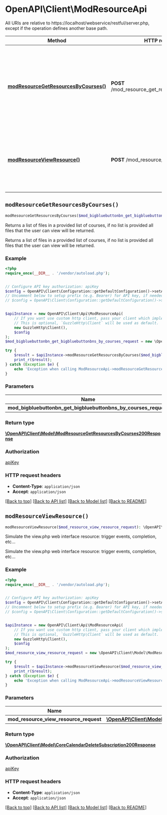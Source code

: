 # OpenAPI\Client\ModResourceApi

All URIs are relative to https://localhost/webservice/restful/server.php, except if the operation defines another base path.

| Method | HTTP request | Description |
| ------------- | ------------- | ------------- |
| [**modResourceGetResourcesByCourses()**](ModResourceApi.md#modResourceGetResourcesByCourses) | **POST** /mod_resource_get_resources_by_courses | Returns a list of files in a provided list of courses, if no list is provided all files that                             the user can view will be returned. |
| [**modResourceViewResource()**](ModResourceApi.md#modResourceViewResource) | **POST** /mod_resource_view_resource | Simulate the view.php web interface resource: trigger events, completion, etc... |


## `modResourceGetResourcesByCourses()`

```php
modResourceGetResourcesByCourses($mod_bigbluebuttonbn_get_bigbluebuttonbns_by_courses_request): \OpenAPI\Client\Model\ModResourceGetResourcesByCourses200Response
```

Returns a list of files in a provided list of courses, if no list is provided all files that                             the user can view will be returned.

Returns a list of files in a provided list of courses, if no list is provided all files that                             the user can view will be returned.

### Example

```php
<?php
require_once(__DIR__ . '/vendor/autoload.php');


// Configure API key authorization: apiKey
$config = OpenAPI\Client\Configuration::getDefaultConfiguration()->setApiKey('Authorization', 'YOUR_API_KEY');
// Uncomment below to setup prefix (e.g. Bearer) for API key, if needed
// $config = OpenAPI\Client\Configuration::getDefaultConfiguration()->setApiKeyPrefix('Authorization', 'Bearer');


$apiInstance = new OpenAPI\Client\Api\ModResourceApi(
    // If you want use custom http client, pass your client which implements `GuzzleHttp\ClientInterface`.
    // This is optional, `GuzzleHttp\Client` will be used as default.
    new GuzzleHttp\Client(),
    $config
);
$mod_bigbluebuttonbn_get_bigbluebuttonbns_by_courses_request = new \OpenAPI\Client\Model\ModBigbluebuttonbnGetBigbluebuttonbnsByCoursesRequest(); // \OpenAPI\Client\Model\ModBigbluebuttonbnGetBigbluebuttonbnsByCoursesRequest

try {
    $result = $apiInstance->modResourceGetResourcesByCourses($mod_bigbluebuttonbn_get_bigbluebuttonbns_by_courses_request);
    print_r($result);
} catch (Exception $e) {
    echo 'Exception when calling ModResourceApi->modResourceGetResourcesByCourses: ', $e->getMessage(), PHP_EOL;
}
```

### Parameters

| Name | Type | Description  | Notes |
| ------------- | ------------- | ------------- | ------------- |
| **mod_bigbluebuttonbn_get_bigbluebuttonbns_by_courses_request** | [**\OpenAPI\Client\Model\ModBigbluebuttonbnGetBigbluebuttonbnsByCoursesRequest**](../Model/ModBigbluebuttonbnGetBigbluebuttonbnsByCoursesRequest.md)|  | |

### Return type

[**\OpenAPI\Client\Model\ModResourceGetResourcesByCourses200Response**](../Model/ModResourceGetResourcesByCourses200Response.md)

### Authorization

[apiKey](../../README.md#apiKey)

### HTTP request headers

- **Content-Type**: `application/json`
- **Accept**: `application/json`

[[Back to top]](#) [[Back to API list]](../../README.md#endpoints)
[[Back to Model list]](../../README.md#models)
[[Back to README]](../../README.md)

## `modResourceViewResource()`

```php
modResourceViewResource($mod_resource_view_resource_request): \OpenAPI\Client\Model\CoreCalendarDeleteSubscription200Response
```

Simulate the view.php web interface resource: trigger events, completion, etc...

Simulate the view.php web interface resource: trigger events, completion, etc...

### Example

```php
<?php
require_once(__DIR__ . '/vendor/autoload.php');


// Configure API key authorization: apiKey
$config = OpenAPI\Client\Configuration::getDefaultConfiguration()->setApiKey('Authorization', 'YOUR_API_KEY');
// Uncomment below to setup prefix (e.g. Bearer) for API key, if needed
// $config = OpenAPI\Client\Configuration::getDefaultConfiguration()->setApiKeyPrefix('Authorization', 'Bearer');


$apiInstance = new OpenAPI\Client\Api\ModResourceApi(
    // If you want use custom http client, pass your client which implements `GuzzleHttp\ClientInterface`.
    // This is optional, `GuzzleHttp\Client` will be used as default.
    new GuzzleHttp\Client(),
    $config
);
$mod_resource_view_resource_request = new \OpenAPI\Client\Model\ModResourceViewResourceRequest(); // \OpenAPI\Client\Model\ModResourceViewResourceRequest

try {
    $result = $apiInstance->modResourceViewResource($mod_resource_view_resource_request);
    print_r($result);
} catch (Exception $e) {
    echo 'Exception when calling ModResourceApi->modResourceViewResource: ', $e->getMessage(), PHP_EOL;
}
```

### Parameters

| Name | Type | Description  | Notes |
| ------------- | ------------- | ------------- | ------------- |
| **mod_resource_view_resource_request** | [**\OpenAPI\Client\Model\ModResourceViewResourceRequest**](../Model/ModResourceViewResourceRequest.md)|  | |

### Return type

[**\OpenAPI\Client\Model\CoreCalendarDeleteSubscription200Response**](../Model/CoreCalendarDeleteSubscription200Response.md)

### Authorization

[apiKey](../../README.md#apiKey)

### HTTP request headers

- **Content-Type**: `application/json`
- **Accept**: `application/json`

[[Back to top]](#) [[Back to API list]](../../README.md#endpoints)
[[Back to Model list]](../../README.md#models)
[[Back to README]](../../README.md)
